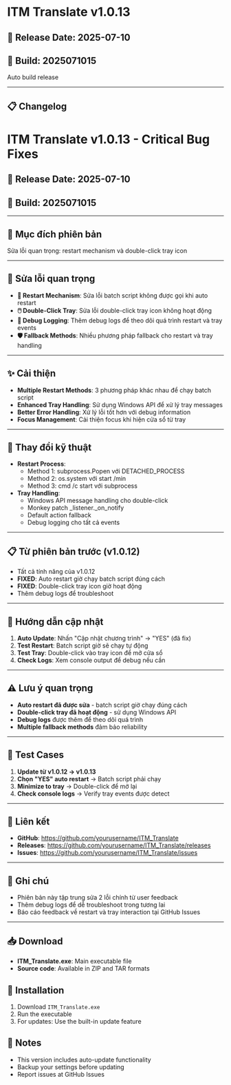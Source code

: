 # ITM Translate v1.0.13

## 📅 Release Date: 2025-07-10
## 🔧 Build: 2025071015

Auto build release

---

## 📋 Changelog
# ITM Translate v1.0.13 - Critical Bug Fixes

## 📅 Release Date: 2025-07-10
## 🔧 Build: 2025071015

---

## 🎯 **Mục đích phiên bản**
Sửa lỗi quan trọng: restart mechanism và double-click tray icon

---

## 🐛 **Sửa lỗi quan trọng**
- **🔧 Restart Mechanism**: Sửa lỗi batch script không được gọi khi auto restart
- **🖱️ Double-Click Tray**: Sửa lỗi double-click tray icon không hoạt động
- **📝 Debug Logging**: Thêm debug logs để theo dõi quá trình restart và tray events
- **🛡️ Fallback Methods**: Nhiều phương pháp fallback cho restart và tray handling

---

## ✨ **Cải thiện**
- **Multiple Restart Methods**: 3 phương pháp khác nhau để chạy batch script
- **Enhanced Tray Handling**: Sử dụng Windows API để xử lý tray messages
- **Better Error Handling**: Xử lý lỗi tốt hơn với debug information
- **Focus Management**: Cải thiện focus khi hiện cửa sổ từ tray

---

## 🔧 **Thay đổi kỹ thuật**
- **Restart Process**: 
  - Method 1: subprocess.Popen với DETACHED_PROCESS
  - Method 2: os.system với start /min
  - Method 3: cmd /c start với subprocess
- **Tray Handling**:
  - Windows API message handling cho double-click
  - Monkey patch _listener._on_notify
  - Default action fallback
  - Debug logging cho tất cả events

---

## 📋 **Từ phiên bản trước (v1.0.12)**
- Tất cả tính năng của v1.0.12
- **FIXED**: Auto restart giờ chạy batch script đúng cách
- **FIXED**: Double-click tray icon giờ hoạt động
- Thêm debug logs để troubleshoot

---

## 🚀 **Hướng dẫn cập nhật**
1. **Auto Update**: Nhấn "Cập nhật chương trình" → "YES" (đã fix)
2. **Test Restart**: Batch script giờ sẽ chạy tự động
3. **Test Tray**: Double-click vào tray icon để mở cửa sổ
4. **Check Logs**: Xem console output để debug nếu cần

---

## ⚠️ **Lưu ý quan trọng**
- **Auto restart đã được sửa** - batch script giờ chạy đúng cách
- **Double-click tray đã hoạt động** - sử dụng Windows API
- **Debug logs** được thêm để theo dõi quá trình
- **Multiple fallback methods** đảm bảo reliability

---

## 🧪 **Test Cases**
1. **Update từ v1.0.12 → v1.0.13**
2. **Chọn "YES" auto restart** → Batch script phải chạy
3. **Minimize to tray** → Double-click để mở lại
4. **Check console logs** → Verify tray events được detect

---

## 🔗 **Liên kết**
- **GitHub**: https://github.com/yourusername/ITM_Translate
- **Releases**: https://github.com/yourusername/ITM_Translate/releases
- **Issues**: https://github.com/yourusername/ITM_Translate/issues

---

## 📝 **Ghi chú**
- Phiên bản này tập trung sửa 2 lỗi chính từ user feedback
- Thêm debug logs để dễ troubleshoot trong tương lai
- Báo cáo feedback về restart và tray interaction tại GitHub Issues


---

## 📥 Download
- **ITM_Translate.exe**: Main executable file
- **Source code**: Available in ZIP and TAR formats

## 🔧 Installation
1. Download `ITM_Translate.exe`
2. Run the executable
3. For updates: Use the built-in update feature

## 📝 Notes
- This version includes auto-update functionality
- Backup your settings before updating
- Report issues at GitHub Issues
